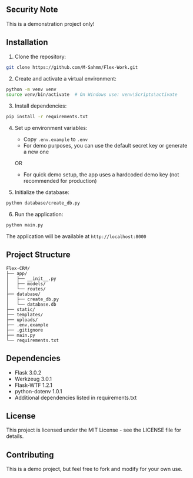 ## Security Note

This is a demonstration project only!

## Installation

1. Clone the repository:
```bash
git clone https://github.com/M-Sahmm/Flex-Work.git
```

2. Create and activate a virtual environment:
```bash
python -m venv venv
source venv/bin/activate  # On Windows use: venv\Scripts\activate
```

3. Install dependencies:
```bash
pip install -r requirements.txt
```

4. Set up environment variables:
   - Copy `.env.example` to `.env`
   - For demo purposes, you can use the default secret key or generate a new one

   OR

   - For quick demo setup, the app uses a hardcoded demo key (not recommended for production)

5. Initialize the database:
```bash
python database/create_db.py
```

6. Run the application:
```bash
python main.py
```

The application will be available at `http://localhost:8000`

## Project Structure

```
Flex-CRM/
├── app/
│   ├── __init__.py
│   ├── models/
│   └── routes/
├── database/
│   ├── create_db.py
│   └── database.db
├── static/
├── templates/
├── uploads/
├── .env.example
├── .gitignore
├── main.py
└── requirements.txt
```

## Dependencies

- Flask 3.0.2
- Werkzeug 3.0.1
- Flask-WTF 1.2.1
- python-dotenv 1.0.1
- Additional dependencies listed in requirements.txt

## License

This project is licensed under the MIT License - see the LICENSE file for details.

## Contributing

This is a demo project, but feel free to fork and modify for your own use.
